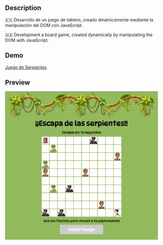 ## Description
🇪🇸 Desarrollo de un juego de tablero, creado dinámicamente mediante la manipulación del DOM con JavaScript.

🇬🇧 Development a board game, created dynamically by manipulating the DOM with JavaScript.
## Demo
[Juego de Serpientes](https://aidagomezgalan.github.io/juego-serpientes/)
## Preview
![Screenshot del juego](screenshot.png)


